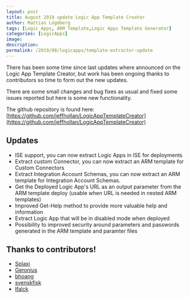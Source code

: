 ```yaml
---
layout: post
title: August 2019 update Logic App Template Creator
author: Mattias Lögdberg
tags: [Logic Apps, ARM Template,Logic Apps Template Generator]
categories: [LogicApps]
image: 
description: 
permalink: /2019/08/logicapps/template-extractor-update
---
```


There has been some time since last updates where announced on the Logic App Template Creator, but work has been ongoing thanks to contributors so time to form out the new updates.

There are some small changes and bug fixes as usual and fixed some issues reported but here is some new functionality.

The github repository is found here: [https://github.com/jeffhollan/LogicAppTemplateCreator](https://github.com/jeffhollan/LogicAppTemplateCreator)

## Updates
* ISE support, you can now extract Logic Apps in ISE for deployments
* Extract custom Connector, you can now extract an ARM template for Custom Connectors
* Extract Integration Account Schemas, you can now extract an ARM template for Integration Account Schemas.
* Get the Deployed Logic App's URL as an output parameter from the ARM template deploy (usable when URL is needed in nested ARM templates)
* Improved Get-Help method to provide more valuable help and information
* Extract Logic App that will be in disabled mode when deployed
* Possibility to improved security around parameters and passwords generated in the ARM template and paramter files


## Thanks to contributors!
* [Splaxi](https://github.com/Splaxi)
* [Geronius](https://github.com/Geronius)
* [bhoang](https://github.com/bhoang)
* [svenskfisk](https://github.com/svenskfisk)
* [lfalck](https://github.com/lfalck)
